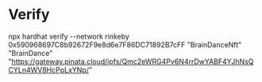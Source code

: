 # Verify
npx hardhat verify --network rinkeby 0x590968697C8b92672F9e8d6e7F86DC71892B7cFF "BrainDanceNft" "BrainDance" "https://gateway.pinata.cloud/ipfs/Qmc2eWRG4Pv6N4rrDwYABF4YJhNsQCYLn4WV8HcPpLxYNp/"

